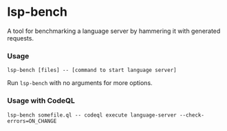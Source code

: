 # lsp-bench

A tool for benchmarking a language server by hammering
it with generated requests.

### Usage

```
lsp-bench [files] -- [command to start language server]
```

Run `lsp-bench` with no arguments for more options.

### Usage with CodeQL

```
lsp-bench somefile.ql -- codeql execute language-server --check-errors=ON_CHANGE
```
